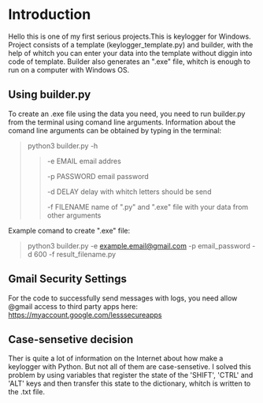 # Introduction
Hello this is one of my first serious projects.This is keylogger for Windows.
Project consists of a template (keylogger_template.py) and builder,
 with the help of whitch you can enter your data into the template without diggin into code of template.
Builder also generates an ".exe" file, whitch is enough to run on a computer with Windows OS.
## Using builder.py
To create an .exe file using the data you need, you need to run builder.py from the terminal
 using comand line arguments.
Information about the comand line arguments can be obtained by typing in the terminal:
>python3 builder.py -h
>> -e EMAIL    email addres
>>
>> -p PASSWORD email password
>>
>> -d DELAY    delay with whitch letters should be send
>>
>> -f FILENAME name of ".py" and ".exe" file with your data from other arguments
 
Example comand to create ".exe" file:
>python3 builder.py -e example.email@gmail.com -p email_password -d 600 -f result_filename.py

## Gmail Security Settings
For the code to successfully send messages with logs, you need allow @gmail access to third party apps here:
https://myaccount.google.com/lesssecureapps
## Case-sensetive decision
Ther is quite a lot of information on the Internet about how make a keylogger with Python. 
But not all of them are case-sensetive.
I solved this problem by using variables that register the state of the 'SHIFT', 'CTRL' and 'ALT' keys
and then transfer this state to the dictionary, whitch is written to the .txt file.
